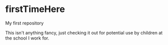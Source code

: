 # firstTimeHere
My first repository

This isn't anything fancy, just checking it out for potential use by children at the school I work for.
